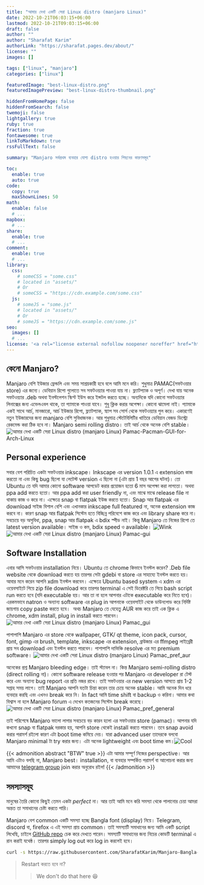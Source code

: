 ```yaml
---
title: "আমার দেখা একটি সেরা Linux distro (manjaro Linux)"
date: 2022-10-21T06:03:15+06:00
lastmod: 2022-10-21T09:03:15+06:00
draft: false
author: ""
author: "Sharafat Karim"
authorLink: "https://sharafat.pages.dev/about/"
license: ""
images: []

tags: ["linux", "manjaro"]
categories: ["linux"]

featuredImage: "best-linux-distro.png"
featuredImagePreview: "best-linux-distro-thumbnail.png"

hiddenFromHomePage: false
hiddenFromSearch: false
twemoji: false
lightgallery: true
ruby: true
fraction: true
fontawesome: true
linkToMarkdown: true
rssFullText: false

summary: "Manjaro সর্বপ্রথম ব্যবহার যোগ্য distro হওয়ার পিছনের কারণসমূহ"

toc:
  enable: true
  auto: true
code:
  copy: true
  maxShownLines: 50
math:
  enable: false
  # ...
mapbox:
  # ...
share:
  enable: true
  # ...
comment:
  enable: true
  # ...
library:
  css:
    # someCSS = "some.css"
    # located in "assets/"
    # Or
    # someCSS = "https://cdn.example.com/some.css"
  js:
    # someJS = "some.js"
    # located in "assets/"
    # Or
    # someJS = "https://cdn.example.com/some.js"
seo:
  images: []
  # ...
license: '<a rel="license external nofollow noopener noreffer" href="https://creativecommons.org/licenses/by-nc/4.0/" target="_blank">CC BY-NC 4.0</a>'
---
```


## কেনো <strong>Manjaro</strong>?
 Manjaro বেশি ইউজার ফ্রেন্ডলি এবং সময় সাশ্রয়কারী হবে বলে আমি মনে করি। শুধুমাত্র PAMAC(সফটওয়ার store) এর জন্যে। ডেবিয়ান রিপো গুলোতে সব সফটওয়্যার পাওয়া যায় না। ফ্ল্যাটপ্যাক ও অপূর্ণ। দেখা যায় অনেক সফটওয়্যার .deb অথবা ইনস্টলেশন স্কিপ্ট ইউস করে ইন্সটল করতে হচ্ছে। অন্যদিকে যদি কোনো সফটওয়্যার লিনাক্সের জন্য এভেলএবল থাকে, তা প্যামাকে পাওয়া যাবে। শুধু ক্লিক করার অপেক্ষা। কোনো ঝামেলা নাই। প্যামাকে একই সাথে আর্চ, মানজারো, আর্চ ইউজার রিপো, ফ্ল্যাটপ্যাক, স্ন্যাপ সব সোর্স থেকে সফটওয়্যার পুল করে। একারণেই নতুন ইউজারদের জন্য manjaro বেশি সুবিধাজনক। আর শুধুমাত্র স্টেটেবিলিটির খাতিরে ডেবিয়ান বেজড ডিস্ট্রো রেকমেন্ড করা ঠিক হবে না। Manjaro semi rolling distro। তাই আর্চ থেকে অনেক বেশি stable।
 <img src="https://www.fossmint.com/wp-content/uploads/2018/04/Pamac-Pacman-GUI-for-Arch-Linux.png" alt="আমার দেখা একটি সেরা Linux distro (manjaro Linux) Pamac-Pacman-GUI-for-Arch-Linux">

## Personal experience
 সবার বেশ পরিচিত একটা সফটওয়ার inkscape। Inkscape এর version 1.0.1 এ extension কাজ করতো না এবং কিছু bug ছিলো যা লেটেস্ট version এ ছিলো না (এটা প্রায় 1 বছর আগের ঘটনা)। তো Ubuntu তে যদি আমার কোনো software আপডেট করার প্রয়োজন হতো 6 মাস অপেক্ষা করা লাগতো। অথবা ppa add করতে হতো। আর ppa add করা user friendly না, এবং মাঝে মাঝে release file না থাকায় কাজ ও করে না। এক্ষেত্রে snap বা flatpak ইউজ করতে হতো। Snap আর flatpak এর download সাইজ বিশাল বেশি এবং এখানকার inkscape full featured না, অনেক extension কাজ করবে না। কারণ snap আর flatpak সিস্টেম হতে বিচ্ছিন্ন পরিবেশে কাজ করে এবং library share করে না। সবচেয়ে বড় অসুবিধা, ppa, snap আর flatpak এ bdix স্পীড নাই। কিন্তু Manjaro তে নিজের রিপো তে latest version available। সাইজ ও কম, bdix speed ও available।
 <img src="https://2img.net/i/fa/i/smiles/icon_wink.gif" alt="Wink" longdesc="15">  <img src="https://i1.wp.com/gamblisfx.com/wp-content/uploads/2017/03/pamac-gui.png?w=922&amp;ssl=1" alt="আমার দেখা একটি সেরা Linux distro (manjaro Linux) Pamac-gui">

## Software Installation
 এবার আসি সফটওয়ার installation নিয়ে। Ubuntu তে chrome কিভাবে ইনস্টল করেন? .Deb file website থেকে download করতে হয় তারপর সেটা gdebi বা store এর সাহায্যে ইনস্টল করতে হয়। আবার মনে করেন আপনি xdm ইনস্টল করবেন। এক্ষেত্রে Ubuntu based system এ xdm এর ওয়েবসাইটে গিয়ে zip file download করে তারপর terminal এ সেই ডিরেক্টরি তে গিয়ে bash script run করতে হবে (যদি executable হয়। আর তা না হলে আপনার এটাকে executable করে নিতে হবে)। এরকমভাবে natron ও অন্যান্য software এর plug in আপনাকে ওয়েবসাইট থেকে ডাউনলোড করে নির্দিষ্ট জায়গায় copy paste করতে হবে। &nbsp;অথচ Manjaro তে যেহেতু AUR কাজ করে তাই এক ক্লিক এ chrome, xdm install, plug in install করতে পারবেন।
 <img src="https://maboxlinux.org/wp-content/uploads/2020/03/pamac_gui.png" alt="আমার দেখা একটি সেরা Linux distro (manjaro Linux) Pamac_gui">

 পাশাপাশি Manjaro এর store থেকে wallpaper, GTK/ qt theme, icon pack, cursor, font, gimp এর brush, template, inkscape এর extension, ব্রাউজার এর ffmpeg লাইব্রেরী প্রায় সব download এবং ইনস্টল করতে পারবেন। পাশাপাশি দাভিঞ্চি resolve এর মত premium software।
 <img src="https://maboxlinux.org/wp-content/uploads/2020/03/pamac_pref_aur.png" alt="আমার দেখা একটি সেরা Linux distro (manjaro Linux) Pamac_pref_aur">

 অনেকের প্রশ্ন Manjaro bleeding edge। তাই স্ট্যাবল না। কিন্ত Manjaro semi-rolling distro (direct rolling না)। কোনো software release হওয়ার পর Manjaro এর developer রা টেস্ট করে এবং অন্যান্য bug report এর প্রতি নজর রাখে। তাই সফটওয়ার এর new version আসতে প্রায় 1-2 সপ্তাহ সময় লাগে। তাই Manjaro আপনি যতটা চিন্তা করেন তার চেয়ে অনেক stable। আমি অনেক দিন ধরে ব্যবহার করছি এবং এখনও break করে নি। In fact আমি time shift বা backup ও করিনা। আমার কথা বিশ্বাস না হলে Manjaro forum এ দেখেন কতজনের সিস্টেম break করেছে।
 <img src="https://maboxlinux.org/wp-content/uploads/2020/03/pamac_pref_general.png" alt="আমার দেখা একটি সেরা Linux distro (manjaro Linux) Pamac_pref_general">

 তাই পরিশেষে Manjaro ভালো লাগার সবচেয়ে বড় কারন হলো এর সফটওয়ার store (pamac)। আপনার যদি কখনো snap বা flatpak দরকার হয়, আপনি store থেকেই install করতে পারবেন। তবে snap avoid করার পরামর্শ রইলো কারণ এটা boot time কমিয়ে দেয়। যারা advanced user তাদেরকে বলবো Manjaro minimal টা try করার জন্য। এটা অনেক lightweight এবং boot time কম।<img src="https://2img.net/i/fa/i/smiles/icon_cool.gif" alt="Cool" longdesc="6">

{{< admonition abstract "BTW" true >}}
 এটা আমার সম্পূর্ণ নিজের perspective। আর আমি এটাও বলছি না, Manjaro best। installation, বা ব্যবহার সম্পর্কিত পরামর্শ বা আলোচনা করার জন্য আমাদের [telegram group](t.me/LinuxUniverse) join করার অনুরোধ রইল!
{{< /admonition >}}

## সমস্যাসমূহ
মানুষের তৈরি কোনো কিছুই তেমন একটা *perfect* না। আর তাই আমি মনে করি সমস্যা থেকে পালানোর চেয়া আমরা অন্তত তা সমাধানের চেষ্টা করতে পারি।

Manjaro বেশ common একটি সমস্যা হচ্ছে Bangla font (display) নিয়ে। Telegram, discord বা, firefox এ এই সমস্যা প্রায় common। তাই সমস্যাটি সমাধানের জন্য আমি একটি script লিখেছি, চাইলে [GitHub repo]() চেক করে দেখতে পারেন। সমস্যাটি সমাধানের জন্য নিচের কোডটি terminal এ রান করাই যথেষ্ঠ। তারপর simply log out করে log in করলেই হবে।

```bash
curl -s https://raw.githubusercontent.com/SharafatKarim/Manjaro-Bangla-Font-Fix/main/main.sh | bash
```

> Restart করতে হবে না?
>> We don't do that here 😆
